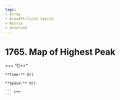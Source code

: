 ```yaml
---
tags:
- Array
- Breadth-First Search
- Matrix
- Unsolved
---
```



# 1765. Map of Highest Peak

=== "C++"

    **Time:** O()

    **Space:** O()

    ``` c++
    ```